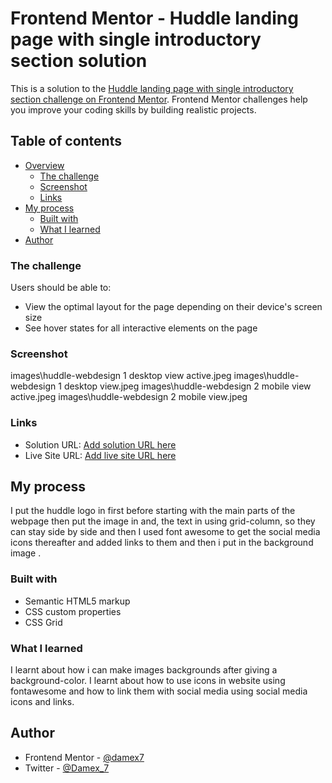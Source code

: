 # Frontend Mentor - Huddle landing page with single introductory section solution

This is a solution to the [Huddle landing page with single introductory section challenge on Frontend Mentor](https://www.frontendmentor.io/challenges/huddle-landing-page-with-a-single-introductory-section-B_2Wvxgi0). Frontend Mentor challenges help you improve your coding skills by building realistic projects. 

## Table of contents

- [Overview](#overview)
  - [The challenge](#the-challenge)
  - [Screenshot](#screenshot)
  - [Links](#links)
- [My process](#my-process)
  - [Built with](#built-with)
  - [What I learned](#what-i-learned)
- [Author](#author)


### The challenge

Users should be able to:

- View the optimal layout for the page depending on their device's screen size
- See hover states for all interactive elements on the page

### Screenshot
images\huddle-webdesign 1 desktop view active.jpeg
images\huddle-webdesign 1 desktop view.jpeg
images\huddle-webdesign 2 mobile view active.jpeg
images\huddle-webdesign 2 mobile view.jpeg
### Links

- Solution URL: [Add solution URL here](https://your-solution-url.com)
- Live Site URL: [Add live site URL here](https://github.com/damex7/website-h/blob/master/Readme.md)

## My process
 I put the huddle logo in first before starting with the main parts of the webpage then put the image in and, the text in using grid-column, so they can stay side by side and then I used font awesome to get the social media icons thereafter 
 and added links to them and then i put in the background image .
### Built with

- Semantic HTML5 markup
- CSS custom properties
- CSS Grid

### What I learned
I learnt about how i can make images backgrounds after giving a background-color. I learnt about how to use icons 
in website using fontawesome and how to link them with social media using social media icons and links. 

## Author
- Frontend Mentor - [@damex7    ](https://www.frontendmentor.io/profile/damex7)
- Twitter - [@Damex_7](https://www.twitter.com/Damex_7)

